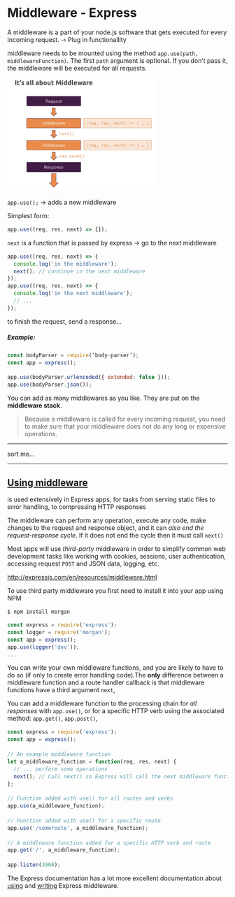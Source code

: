 # Middleware - Express

A middleware is a part of your node.js software that gets executed for every incoming request. -› Plug in functionallity

middleware needs to be mounted using the method `app.use(path, middlewareFunction)`. The first `path` argument is optional. If you don’t pass it, the middleware will be executed for all requests.

<img src="./assets/middleware.png" alt="middleware" style="zoom: 33%;" />

`app.use();` -> adds a new middleware

Simplest form:

```js
app.use((req, res, next) => {});
```

`next` is a function that is passed by express -> go to the next middleware

```js
app.use((req, res, next) => {
  console.log('in the middleware');
  next(); // continue in the next middleware
});
app.use((req, res, next) => {
  console.log('in the next middleware');
  // ...
});
```

to finish the request, send a response…

##### Example:

```js
const bodyParser = require(‘body-parser’);
const app = express();

app.use(bodyParser.urlencoded({ extended: false }));
app.use(bodyParser.json());
```

You can add as many middlewares as you like. They are put on the **middleware stack**.

> Because a middleware is called for every incoming request, you need to make sure that your middleware does not do any long or expensive operations.

---

sort me…

---

## [Using middleware](https://developer.mozilla.org/en-US/docs/Learn/Server-side/Express_Nodejs/Introduction#using_middleware)

is used extensively in Express apps, for tasks from serving static files to error handling, to compressing HTTP responses

The middleware can perform any operation, execute any code, make changes to the request and response object, and it can _also end the request-response cycle_. If it does not end the cycle then it must call `next()`

Most apps will use _third-party_ middleware in order to simplify common web development tasks like working with cookies, sessions, user authentication, accessing request `POST` and JSON data, logging, etc.

http://expressjs.com/en/resources/middleware.html

To use third party middleware you first need to install it into your app using NPM

```
$ npm install morgan
```

```js
const express = require('express');
const logger = require('morgan');
const app = express();
app.use(logger('dev'));
...
```

You can write your own middleware functions, and you are likely to have to do so (if only to create error handling code).The **only** difference between a middleware function and a route handler callback is that middleware functions have a third argument `next`,

You can add a middleware function to the processing chain for _all responses_ with `app.use()`, or for a specific HTTP verb using the associated method: `app.get()`, `app.post()`,

```js
const express = require('express');
const app = express();

// An example middleware function
let a_middleware_function = function(req, res, next) {
  // ... perform some operations
  next(); // Call next() so Express will call the next middleware function in the chain.
};

// Function added with use() for all routes and verbs
app.use(a_middleware_function);

// Function added with use() for a specific route
app.use('/someroute', a_middleware_function);

// A middleware function added for a specific HTTP verb and route
app.get('/', a_middleware_function);

app.listen(3000);
```

The Express documentation has a lot more excellent documentation about [using](https://expressjs.com/en/guide/using-middleware.html) and [writing](http://expressjs.com/en/guide/writing-middleware.html) Express middleware.
